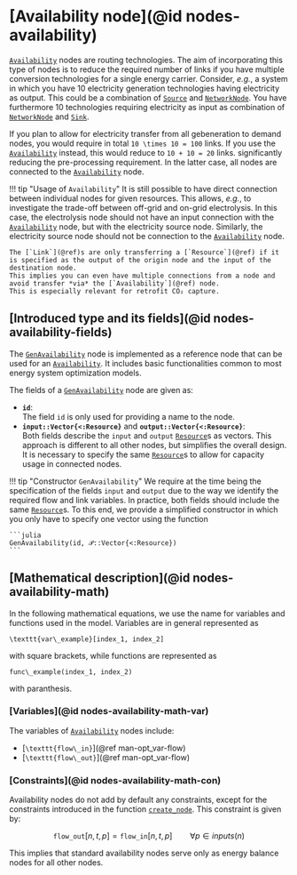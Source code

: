 # [Availability node](@id nodes-availability)

[`Availability`](@ref) nodes are routing technologies.
The aim of incorporating this type of nodes is to reduce the required number of links if you have multiple conversion technologies for a single energy carrier.
Consider, *e.g.*, a system in which you have 10 electricity generation technologies having electricity as output.
This could be a combination of [`Source`](@ref) and [`NetworkNode`](@ref).
You have furthermore 10 technologies requiring electricity as input as combination of [`NetworkNode`](@ref) and [`Sink`](@ref).

If you plan to allow for electricity transfer from all gebeneration to demand nodes, you would require in total ``10 \times 10 = 100`` links.
If you use the [`Availability`](@ref) instead, this would reduce to ``10 + 10 = 20`` links. significantly reducing the pre-processing requirement.
In the latter case, all nodes are connected to the [`Availability`](@ref) node.

!!! tip "Usage of `Availability`"
    It is still possible to have direct connection between individual nodes for given resources.
    This allows, *e.g.*, to investigate the trade-off between off-grid and on-grid electrolysis.
    In this case, the electrolysis node should not have an input connection with the [`Availability`](@ref) node, but with the electricity source node.
    Similarly, the electricity source node should not be connection to the [`Availability`](@ref) node.

    The [`Link`](@ref)s are only transferring a [`Resource`](@ref) if it is specified as the output of the origin node and the input of the destination node.
    This implies you can even have multiple connections from a node and avoid transfer *via* the [`Availability`](@ref) node.
    This is especially relevant for retrofit CO₂ capture.

## [Introduced type and its fields](@id nodes-availability-fields)

The [`GenAvailability`](@ref) node is implemented as a reference node that can be used for an [`Availability`](@ref).
It includes basic functionalities common to most energy system optimization models.

The fields of a [`GenAvailability`](@ref) node are given as:

- **`id`**:\
  The field `id` is only used for providing a name to the node.
- **`input::Vector{<:Resource}`** and **`output::Vector{<:Resource}`**:\
  Both fields describe the `input` and `output` [`Resource`](@ref)s as vectors.
  This approach is different to all other nodes, but simplifies the overall design.
  It is necessary to specify the same [`Resource`](@ref)s to allow for capacity usage in connected nodes.

!!! tip "Constructor `GenAvailability`"
    We require at the time being the specification of the fields `input` and `output` due to the way we identify the required
    flow and link variables.
    In practice, both fields should include the same [`Resource`](@ref)s.
    To this end, we provide a simplified constructor in which you only have to specify one vector using the function

    ```julia
    GenAvailability(id, 𝒫::Vector{<:Resource})
    ```

## [Mathematical description](@id nodes-availability-math)

In the following mathematical equations, we use the name for variables and functions used in the model.
Variables are in general represented as

``\texttt{var\_example}[index_1, index_2]``

with square brackets, while functions are represented as

``func\_example(index_1, index_2)``

with paranthesis.

### [Variables](@id nodes-availability-math-var)

The variables of [`Availability`](@ref) nodes include:

- [``\texttt{flow\_in}``](@ref man-opt_var-flow)
- [``\texttt{flow\_out}``](@ref man-opt_var-flow)

### [Constraints](@id nodes-availability-math-con)

Availability nodes do not add by default any constraints, except for the constraints introduced in the function [`create_node`](@ref).
This constraint is given by:

```math
\texttt{flow\_out}[n, t, p] = \texttt{flow\_in}[n, t, p] \qquad \forall p \in inputs(n)
```

This implies that standard availability nodes serve only as energy balance nodes for all other nodes.
